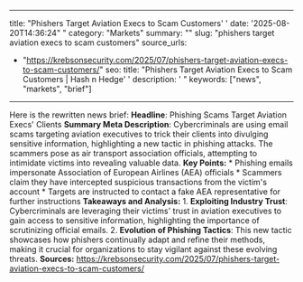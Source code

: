 ﻿---

title: "Phishers Target Aviation Execs to Scam Customers''
date: '2025-08-20T14:36:24""
category: "Markets"
summary: ""
slug: "phishers target aviation execs to scam customers"
source_urls:
  - "https://krebsonsecurity.com/2025/07/phishers-target-aviation-execs-to-scam-customers/"
seo:
  title: "Phishers Target Aviation Execs to Scam Customers | Hash n Hedge''
  description: '"
  keywords: ["news", "markets", "brief"]

---
Here is the rewritten news brief:  **Headline**: Phishing Scams Target Aviation Execs' Clients  **Summary Meta Description**: Cybercriminals are using email scams targeting aviation executives to trick their clients into divulging sensitive information, highlighting a new tactic in phishing attacks. The scammers pose as air transport association officials, attempting to intimidate victims into revealing valuable data.  **Key Points:**  * Phishing emails impersonate Association of European Airlines (AEA) officials * Scammers claim they have intercepted suspicious transactions from the victim's account * Targets are instructed to contact a fake AEA representative for further instructions  **Takeaways and Analysis:**  1. **Exploiting Industry Trust**: Cybercriminals are leveraging their victims' trust in aviation executives to gain access to sensitive information, highlighting the importance of scrutinizing official emails. 2. **Evolution of Phishing Tactics**: This new tactic showcases how phishers continually adapt and refine their methods, making it crucial for organizations to stay vigilant against these evolving threats.  **Sources:**  https://krebsonsecurity.com/2025/07/phishers-target-aviation-execs-to-scam-customers/ 
